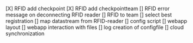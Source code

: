 [X] RFID add checkpoint
[X] RFID add checkpointteam
[] RFID error message on deconnecting RFID reader
[] RFID to team
[] select best registration
[] map datastream from RFID-reader
[] config script
[] webapp layout
[] webapp interaction with files
[] log creation of configfile
[] cloud synchronization